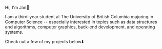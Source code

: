 Hi, I'm Jan👋

I am a third-year student at The University of British Columbia majoring in Computer Science -- especially interested in topics such as data structures and algorithms, computer graphics, back-end development, and operating systems.

Check out a few of my projects below⬇️


